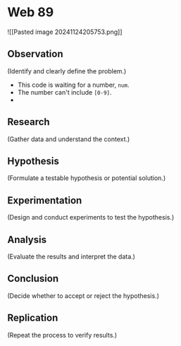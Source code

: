 # Web 89
![[Pasted image 20241124205753.png]]

## Observation
(Identify and clearly define the problem.)
- This code is waiting for a number, `num`.
- The number can't include `[0-9]`.
- 
## Research
(Gather data and understand the context.)
## Hypothesis
(Formulate a testable hypothesis or potential solution.)
## Experimentation
(Design and conduct experiments to test the hypothesis.)
## Analysis
(Evaluate the results and interpret the data.)
## Conclusion
(Decide whether to accept or reject the hypothesis.)

## Replication
(Repeat the process to verify results.)